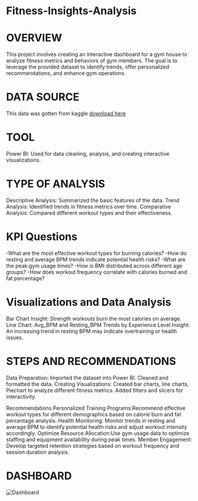 # Fitness-Insights-Analysis
# OVERVIEW
This project involves creating an interactive dashboard for a gym house to analyze fitness metrics and behaviors of gym members. The goal is to leverage the provided dataset to identify trends, offer personalized recommendations, and enhance gym operations.

# DATA SOURCE
This data was gotten from kaggle
[download here](https://www.kaggle.com/datasets/nadeemajeedch/fitness-tracker-dataset)

# TOOL
Power BI: Used for data cleaning, analysis, and creating interactive visualizations.

# TYPE OF ANALYSIS
Descriptive Analysis: Summarized the basic features of the data.
Trend Analysis: Identified trends in fitness metrics over time.
Comparative Analysis: Compared different workout types and their effectiveness.

# KPI Questions
-What are the most effective workout types for burning calories?
-How do resting and average BPM trends indicate potential health risks?
-What are the peak gym usage times?
-How is BMI distributed across different age groups?
-How does workout frequency correlate with calories burned and fat percentage?

# Visualizations and Data Analysis
Bar Chart
Insight: Strength workouts burn the most calories on average.
Line Chart: Avg_BPM and Resting_BPM Trends by Experience Level
Insight: An increasing trend in resting BPM may indicate overtraining or health issues.
# STEPS AND RECOMMENDATIONS
Data Preparation:
Imported the dataset into Power BI.
Cleaned and formatted the data.
Creating Visualizations:
Created bar charts, line charts, Piechart to analyze different fitness metrics.
Added filters and slicers for interactivity.

Recommendations
Personalized Training Programs:Recommend effective workout types for different demographics based on calorie burn and fat percentage analysis.
Health Monitoring: Monitor trends in resting and average BPM to identify potential health risks and adjust workout intensity accordingly.
Optimize Resource Allocation:Use gym usage data to optimize staffing and equipment availability during peak times.
Member Engagement: Develop targeted retention strategies based on workout frequency and session duration analysis.

# DASHBOARD
![Dashboard](https://github.com/user-attachments/assets/23233ac1-7c47-4e73-bfe1-d694f1b5abc8)

